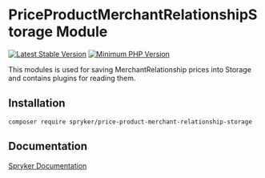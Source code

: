 # PriceProductMerchantRelationshipStorage Module
[![Latest Stable Version](https://poser.pugx.org/spryker/price-product-merchant-relationship-storage/v/stable.svg)](https://packagist.org/packages/spryker/price-product-merchant-relationship-storage)
[![Minimum PHP Version](https://img.shields.io/badge/php-%3E%3D%207.4-8892BF.svg)](https://php.net/)

This modules is used for saving MerchantRelationship prices into Storage and contains plugins for reading them.

## Installation

```
composer require spryker/price-product-merchant-relationship-storage
```

## Documentation

[Spryker Documentation](https://academy.spryker.com/developing_with_spryker/module_guide/modules.html)
